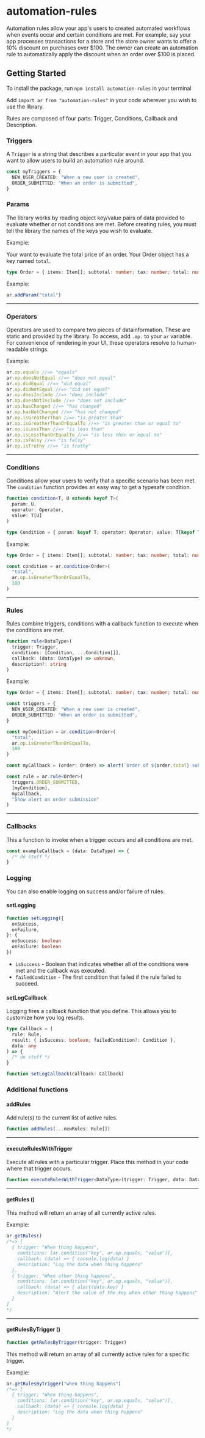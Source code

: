 # automation-rules

Automation rules allow your app's users to created automated workflows when events occur and certain conditions are met. For example, say your app processes transactions for a store and the store owner wants to offer a 10% discount on purchases over $100. The owner can create an automation rule to automatically apply the discount when an order over $100 is placed.

## Getting Started

To install the package, run `npm install automation-rules` in your terminal

Add `import ar from "automation-rules"` in your code wherever you wish to use the library.

Rules are composed of four parts: Trigger, Conditions, Callback and Description.

### Triggers

A `Trigger` is a string that describes a particular event in your app that you want to allow users to build an automation rule around.

```typescript
const myTriggers = {
  NEW_USER_CREATED: "When a new user is created",
  ORDER_SUBMITTED: "When an order is submitted",
}
```

### Params

The library works by reading object key/value pairs of data provided to evaluate whether or not conditions are met. Before creating rules, you must tell the library the names of the keys you wish to evaluate.

Example:

Your want to evaluate the total price of an order. Your Order object has a key named `total`.

```typescript
type Order = { items: Item[]; subtotal: number; tax: number; total: number }
```

Example:

```typescript
ar.addParam("total")
```

<hr>

### Operators

Operators are used to compare two pieces of datainformation. These are static and provided by the library. To access, add `.op.` to your `ar` variable. For convenience of rendering in your UI, these operators resolve to human-readable strings.

Example:

```typescript
ar.op.equals //=> "equals"
ar.op.doesNotEqual //=> "does not equal"
ar.op.didEqual //=> "did equal"
ar.op.didNotEqual //=> "did not equal"
ar.op.doesInclude //=> "does include"
ar.op.doesNotInclude //=> "does not include"
ar.op.hasChanged //=> "has changed"
ar.op.hasNotChanged //=> "has not changed"
ar.op.isGreatherThan //=> "is greater than"
ar.op.isGreatherThanOrEqualTo //=> "is greater than or equal to"
ar.op.isLessThan //=> "is less than"
ar.op.isLessThanOrEqualTo //=> "is less than or equal to"
ar.op.isFalsy //=> "is falsy"
ar.op.isTruthy //=> "is truthy"
```

<hr>

### Conditions

Conditions allow your users to verify that a specific scenario has been met. The `condition` function provides an easy way to get a typesafe condition.

```typescript
function condition<T, U extends keyof T>(
  param: U,
  operator: Operator,
  value: T[U]
)

type Condition = { param: keyof T; operator: Operator; value: T[keyof T] }
```

Example:

```typescript
type Order = { items: Item[]; subtotal: number; tax: number; total: number }

const condition = ar.condition<Order>(
  "total",
  ar.op.isGreaterThanOrEqualTo,
  100
)
```

<hr>

### Rules

Rules combine triggers, conditions with a callback function to execute when the conditions are met.

```typescript
function rule<DataType>(
  trigger: Trigger,
  conditions: [Condition, ...Condition[]],
  callback: (data: DataType) => unknown,
  description?: string
)
```

Example:

```typescript
type Order = { items: Item[]; subtotal: number; tax: number; total: number }

const triggers = {
  NEW_USER_CREATED: "When a new user is created",
  ORDER_SUBMITTED: "When an order is submitted",
}

const myCondition = ar.condition<Order>(
  "total",
  ar.op.isGreaterThanOrEqualTo,
  100
)

const myCallback = (order: Order) => alert(`Order of ${order.total} submitted!`)

const rule = ar.rule<Order>(
  triggers.ORDER_SUBMITTED,
  [myCondition],
  myCallback,
  "Show alert on order submission"
)
```

<hr>

### Callbacks

This a function to invoke when a trigger occurs and all conditions are met.

```typescript
const exampleCallback = (data: DataType) => {
  /* do stuff */
}
```

### Logging

You can also enable logging on success and/or failure of rules.

#### setLogging

```typescript
function setLogging({
  onSuccess,
  onFailure,
}: {
  onSuccess: boolean
  onFailure: boolean
})
```

- `isSuccess` - Boolean that indicates whether all of the conditions were met and the callback was executed.
- `failedCondition` - The first condition that failed if the rule failed to succeed.

#### setLogCallback

Logging fires a callback function that you define. This allows you to customize how you log results.

```typescript
type Callback = (
  rule: Rule,
  result: { isSuccess: boolean; failedCondition?: Condition },
  data: any
) => {
  /* do stuff */
}

function setLogCallback(callback: Callback)
```

### Additional functions

#### addRules

Add rule(s) to the current list of active rules.

```typescript
function addRules(...newRules: Rule[])
```

<hr>

#### executeRulesWithTrigger

Execute all rules with a particular trigger. Place this method in your code where that trigger occurs.

```typescript
function executeRulesWithTrigger<DataType>(trigger: Trigger, data: DataType)
```

<hr>

#### getRules ()

This method will return an array of all currently active rules.

Example:

```typescript
ar.getRules()
/*=> [
  { trigger: "When thing happens", 
    conditions: [ar.condition("key", ar.op.equals, "value")],
    callback: (data) => { console.log(data) }
    description: "Log the data when thing happens"
  },
  { trigger: "When other thing happens", 
    conditions: [ar.condition("key", ar.op.equals, "value")],
    callback: (data) => { alert(data.key) }
    description: "Alert the value of the key when other thing happens"
  }
]
*/
```

<hr>

#### getRulesByTrigger ()

```typescript
function getRulesByTrigger(trigger: Trigger)
```

This method will return an array of all currently active rules for a specific trigger.

Example:

```typescript
ar.getRulesByTrigger("when thing happens")
/*=> [
  { trigger: "When thing happens", 
    conditions: [ar.condition("key", ar.op.equals, "value")],
    callback: (data) => { console.log(data) }
    description: "Log the data when thing happens"
  }
]
*/
```

